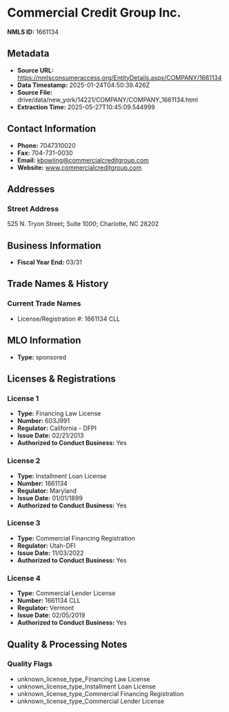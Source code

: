 # Commercial Credit Group Inc.

**NMLS ID:** 1661134

## Metadata
- **Source URL:** https://nmlsconsumeraccess.org/EntityDetails.aspx/COMPANY/1661134
- **Data Timestamp:** 2025-01-24T04:50:39.426Z
- **Source File:** drive/data/new_york/14221/COMPANY/COMPANY_1661134.html
- **Extraction Time:** 2025-05-27T10:45:09.544999

## Contact Information
- **Phone:** 7047310020
- **Fax:** 704-731-0030
- **Email:** kbowling@commercialcreditgroup.com
- **Website:** www.commercialcreditgroup.com

## Addresses
### Street Address
525 N. Tryon Street; Suite 1000; Charlotte, NC 28202

## Business Information
- **Fiscal Year End:** 03/31

## Trade Names & History
### Current Trade Names
- License/Registration #: 1661134 CLL

## MLO Information
- **Type:** sponsored

## Licenses & Registrations

### License 1
- **Type:** Financing Law License
- **Number:** 603J991
- **Regulator:** California - DFPI
- **Issue Date:** 02/21/2013
- **Authorized to Conduct Business:** Yes

### License 2
- **Type:** Installment Loan License
- **Number:** 1661134
- **Regulator:** Maryland
- **Issue Date:** 01/01/1899
- **Authorized to Conduct Business:** Yes

### License 3
- **Type:** Commercial Financing Registration
- **Regulator:** Utah-DFI
- **Issue Date:** 11/03/2022
- **Authorized to Conduct Business:** Yes

### License 4
- **Type:** Commercial Lender License
- **Number:** 1661134 CLL
- **Regulator:** Vermont
- **Issue Date:** 02/05/2019
- **Authorized to Conduct Business:** Yes

## Quality & Processing Notes
### Quality Flags
- unknown_license_type_Financing Law License
- unknown_license_type_Installment Loan License
- unknown_license_type_Commercial Financing Registration
- unknown_license_type_Commercial Lender License
